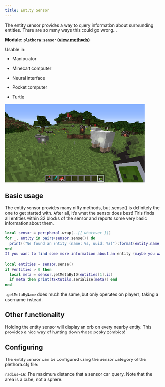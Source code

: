 ```yaml
---
title: Entity Sensor
---
```


The entity sensor provides a way to query information about surrounding entities. There are so many ways this could go wrong…

**Module: `plethora:sensor` ([view methods](https://plethora.madefor.cc/methods.html#module-methods-plethora:sensor))**

Usable in:

- Manipulator

- Minecart computer

- Neural interface

- Pocket computer

- Turtle

![Block Scanner](/img/replethora/entity_sensor.png)

## Basic usage
The entity sensor provides many nifty methods, but .sense() is definitely the one to get started with. After all, it’s what the sensor does best! This finds all entities within 32 blocks of the sensor and reports some very basic information about them.
```lua
local sensor = peripheral.wrap(--[[ whatever ]])
for _, entity in pairs(sensor.sense()) do
  print(("We found an entity (name: %s, uuid: %s)"):format(entity.name, entity.id))
end
If you want to find some more information about an entity (maybe you want to find out how hungry your friends are), you can use .getMetaByID and .getMetaByName. The first of these is a little more general, at the cost of being slightly more confusing. .getMetaByID takes an entity’s UUID and returns lots of metadata about it. This ID can be found with the above .sense method, though beware - it’s possible the entity may have wandered off and thus no longer be within range.

local entities = sensor.sense()
if #entities > 0 then
  local meta = sensor.getMetaByID(entities[1].id)
  if meta then print(textutils.serialise(meta)) end
end
```
`.getMetaByName` does much the same, but only operates on players, taking a username instead.

## Other functionality
Holding the entity sensor will display an orb on every nearby entity. This provides a nice way of hunting down those pesky zombies!


## Configuring
The entity sensor can be configured using the sensor category of the plethora.cfg file:

`radius=16`: The maximum distance that a sensor can query. Note that the area is a cube, not a sphere.
